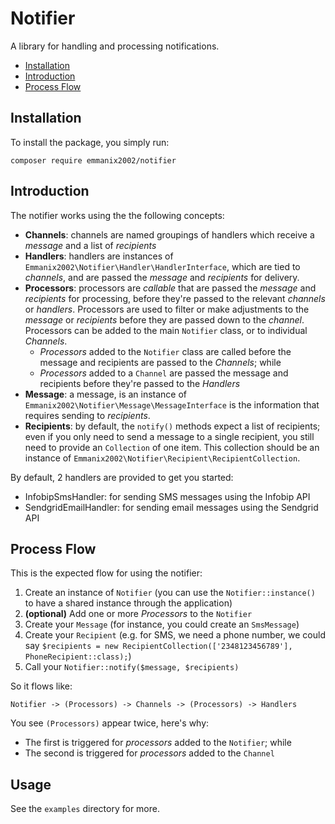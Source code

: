 Notifier
==========
A library for handling and processing notifications.   

* [Installation](#installation)
* [Introduction](#introduction)
* [Process Flow](#process-flow)

## Installation
To install the package, you simply run:

    composer require emmanix2002/notifier

## Introduction
The notifier works using the the following concepts:   

- **Channels**: channels are named groupings of handlers which receive a _message_ and a list of _recipients_    
- **Handlers**: handlers are instances of `Emmanix2002\Notifier\Handler\HandlerInterface`, which 
are tied to _channels_, and are passed the _message_ and _recipients_ for delivery.     
- **Processors**: processors are _callable_ that are passed the _message_ and _recipients_ for processing, 
before they're passed to the relevant _channels_ or _handlers_. Processors are used to filter or make 
adjustments to the _message_ or _recipients_ before they are passed down to the _channel_. Processors can 
be added to the main `Notifier` class, or to individual _Channels_.   
    - _Processors_ added to the `Notifier` class are called before the message and recipients are passed 
    to the _Channels_; while    
    - _Processors_ added to a `Channel` are passed the message and recipients before they're passed to the 
     _Handlers_    
- **Message**: a message, is an instance of `Emmanix2002\Notifier\Message\MessageInterface` is the 
information that requires sending to _recipients_.
- **Recipients**: by default, the `notify()` methods expect a list of recipients; even if you only need to 
send a message to a single recipient, you still need to provide an `Collection` of one item. This 
collection should be an instance of `Emmanix2002\Notifier\Recipient\RecipientCollection`.    

By default, 2 handlers are provided to get you started:    
- InfobipSmsHandler: for sending SMS messages using the Infobip API
- SendgridEmailHandler: for sending email messages using the Sendgrid API 

## Process Flow
This is the expected flow for using the notifier:

1. Create an instance of `Notifier` (you can use the `Notifier::instance()` to have a shared instance through the application)
2. **(optional)** Add one or more _Processors_ to the `Notifier`
3. Create your `Message` (for instance, you could create an `SmsMessage`)
4. Create your `Recipient` (e.g. for SMS, we need a phone number, we could say `$recipients = new RecipientCollection(['2348123456789'], PhoneRecipient::class);`)
5. Call your `Notifier::notify($message, $recipients)`    

So it flows like:

    Notifier -> (Processors) -> Channels -> (Processors) -> Handlers
    
You see `(Processors)` appear twice, here's why:
- The first is triggered for _processors_ added to the `Notifier`; while
- The second is triggered for _processors_ added to the `Channel`   

## Usage
See the `examples` directory for more.